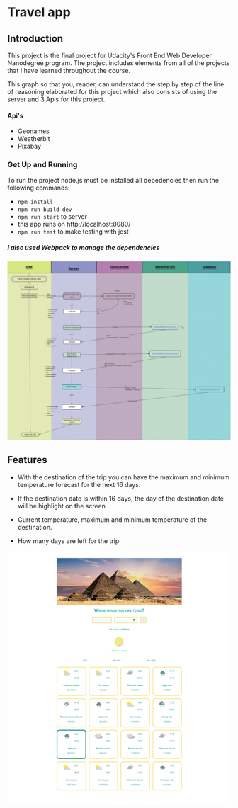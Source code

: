 # Travel app


 ## Introduction 

This project is the final project for Udacity's Front End Web Developer Nanodegree program. The project includes elements from all of the projects that I have learned throughout the course. 
 
This graph so that you, reader, can understand the step by step of the line of reasoning elaborated for this project which also consists of using the server and 3 Apis for this project.

#### Api's 

- Geonames
- Weatherbit
- Pixabay


### Get Up and Running

To run the project node.js must be installed all depedencies then run the following commands:


- `npm install`
- `npm run build-dev`
- `npm run start` to server
- this app runs on http://localhost:8080/
- `npm run test` to make testing with jest

 ##### I also used Webpack to manage the dependencies

![flwochart](./src/client/images/grafico.jpg)



## Features

- With the destination of the trip you can have the maximum and minimum temperature forecast for the next 16 days.

- If the destination date is within 16 days, the day of the destination date will be highlight on the screen

- Current temperature, maximum and minimum temperature of the destination.

- How many days are left for the trip

![flwochart](./src/client/images/Preview.jpg)

